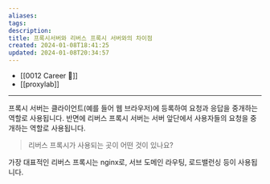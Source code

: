 ```yaml
---
aliases: 
tags: 
description:
title: 프록시서버와 리버스 프록시 서버와의 차이점
created: 2024-01-08T18:41:25
updated: 2024-01-08T20:34:57
---
```

- [[0012 Career 💼]]
- [[proxylab]]
---
프록시 서버는 클라이언트(예를 들어 웹 브라우저)에 등록하여 요청과 응답을 중개하는 역할로 사용됩니다. 반면에 리버스 프록시 서버는 서버 앞단에서 사용자들의 요청을 중개하는 역할로 사용됩니다.

> 리버스 프록시가 사용되는 곳이 어떤 것이 있나요?

가장 대표적인 리버스 프록시는 nginx로, 서브 도메인 라우팅, 로드밸런싱 등이 사용됩니다. 

